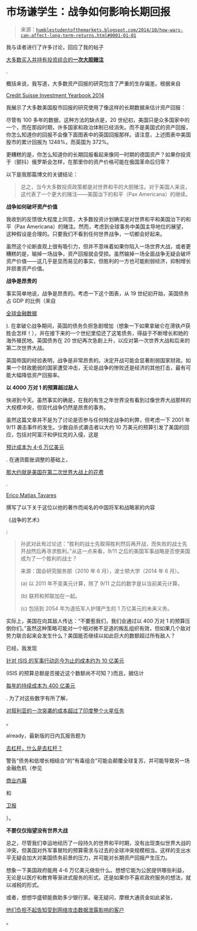<!--yml

分类：未分类

日期：2024-05-18 03:31:27

-->

# 市场谦学生：战争如何影响长期回报

> 来源：[`humblestudentofthemarkets.blogspot.com/2014/10/how-wars-can-affect-long-term-returns.html#0001-01-01`](https://humblestudentofthemarkets.blogspot.com/2014/10/how-wars-can-affect-long-term-returns.html#0001-01-01)

我与读者进行了许多讨论，回应了我的帖子

[大多数买入并持有投资组合的**一次大胆赌注**](http://humblestudentofthemarkets.blogspot.com/2014/09/the-one-big-bet-made-by-most-buy-and.html)

.

概括来说，我写道，大多数资产回报的研究包含了严重的生存偏差。根据来自

[ Credit Suisse Investment Yearbook 2014](https://publications.credit-suisse.com/tasks/render/file/?fileID=0E0A3525-EA60-2750-71CE20B5D14A7818)

我展示了大多数美国股市回报的研究使用了像这样的长期数据来估计资产回报：

尽管有 100 多年的数据，这种方法的缺点是，20 世纪初，美国只是众多国家中的一个，而在那段时期，许多国家和政治体制已经消失。而不是美国式的资产回报，你怎么知道你的回报不会像下面图表中的英国回报那样。请注意，上述图表中美国股市的累计回报为 1248%，而英国为 372%。

更糟糕的是，你怎么知道你的长期回报看起来像同一时期的德国资产？如果你投资于（颤抖）俄罗斯会怎样，在那里你的资产价格可能在俄国革命后归零？

以下是我那篇博文的关键结论：

> 总之，当今大多数投资政策都是对世界和平的大胆赌注。对于美国人来说，这代表了一个更大的赌注——美国治下的和平（Pax Americana）的继续。

**战争如何破坏资产价值**

我收到的反馈很大程度上同意，大多数投资计划确实是对世界和平和美国治下的和平（Pax Americana）的赌注。然而，考虑到全球事务中美国主导地位的展望，这种假设是合理的。只要我们不看到任何世界战争，一切都会好起来。

虽然这个论断直观上很有吸引力，但并不意味着如果你陷入一场世界大战，或者更糟糕的是，输掉一场战争，资产回报就会受损。虽然输掉一场全面战争无疑会破坏资产价值——这几乎是显而易见的事实，但胜利的一方也可能削弱经济，抑制增长并损害资产价值。

**战争是昂贵的**

事实简单地说，战争是昂贵的。考虑一下这个图表，从 19 世纪初开始，英国债务占 GDP 的比例（来自

[全球金融数据](https://www.globalfinancialdata.com/news/articles/government_debt.pdf)

). 在拿破仑战争期间，英国的债务负担急剧增加（想象一下如果拿破仑在滑铁卢获胜会怎样！），并在接下来的一个世纪里偿还了这笔债务，得益于不断增长和她的海外殖民地。英国债务在 20 世纪再次急剧上升，以应对第一次世界大战和后来的第二次世界大战。

英国帝国的经验表明，战争是非常昂贵的。决定开战可能会显著削弱国家财政。如果一个财政脆弱的国家遭受冲击，无论是战争的惨败还是经济的其他打击，最有可能大幅降低资产回报率。

**以 4000 万对 1 的预算超过敌人**

快进到今天。虽然事实的确是，在我的有生之年世界没有看到过像世界大战那样的大规模冲突，但现代战争仍然是昂贵的事务。

虽然这篇文章并不是为了讨论是否参与任何特定战争的利弊，但考虑一下 2001 年 9/11 袭击事件的发生。少数自杀式袭击者以大约 10 万美元的预算引发了美国的回应，包括对阿富汗和伊拉克的入侵，这是

[预计成本为 4-6 万亿美元](http://www.washingtonpost.com/world/national-security/study-iraq-afghan-war-costs-to-top-4-trillion/2013/03/28/b82a5dce-97ed-11e2-814b-063623d80a60_story.html)

. 在通货膨胀调整的基础上，

[那大约就是美国在第二次世界大战上的花费](http://fas.org/sgp/crs/natsec/RS22926.pdf)

.

[Erico Matias Tavares](https://www.linkedin.com/pulse/article/20141004105312-1088431-sun-tzu-and-the-cost-of-war)

撰写了以下关于这位以他的著作而闻名的中国将军和战略家的内容

《战争的艺术》

:

> 孙武对此有过论述：“胜利的战士先取得胜利然后再开战，而失败的战士先开战然后再寻求胜利。”从这一点来看，9/11 之后的美国军事战略是否使美国成为了一个胜利的战士？
> 
> 来源：国会研究服务部（2010 年 6 月），波士顿大学（2014 年 6 月）。
> 
> (a) 以 2011 年不变美元计算，除了 9/11 之后的数字是以当前美元计算。
> 
> (b) 联邦和邦联加在一起。
> 
> (c) 包括到 2054 年为退伍军人护理产生的 1 万亿美元的未来义务。

实际上，美国在向其敌人传达：“不要惹我们，我们会通过以 400 万对 1 的预算压倒你们。”虽然这种策略可能对一个相对微不足道的叛乱组织有效，但如果几个敌对势力联合起来会发生什么？美国能否继续以如此巨大的数额超过所有敌人？

已经，我发现

[针对 ISIS 的军事行动迄今为止的成本约为 10 亿美元](http://www.cnbc.com/id/102048539)

(ISIS 的预算总额是否接近这个数额尚不可知？)而且，据估计

[每年的持续成本为 400 亿美元](http://www.cnbc.com/id/102077365)

. 为了对这些数字有所了解，

[对叙利亚的一次突袭的成本超过了印度整个火星任务](http://www.thedailybeast.com/articles/2014/09/24/first-u-s-stealth-jet-attack-on-syria-cost-79-million.html?via=desktop&source=twitter)

。

already，最新版的日内瓦报告题为

[去杠杆，什么是去杠杆？](http://www.cepr.org/active/publications/books_reports/viewreport.php?cvno=P257)

警告“债务和低增长相结合”的“有毒组合”可能会颠覆全球复苏，并可能导致另一场金融危机（参见

[商业内幕](http://www.businessinsider.com/geneva-report-2014-2014-9)

和

[卫报](http://www.theguardian.com/business/2014/sep/29/record-world-debt-financial-crisis-eurozone-geneva-report)

）。

**不要仅仅指望没有世界大战**

总之，尽管我们幸运地经历了一段持久的世界和平时期，没有出现类似世界大战的冲突，但美国对外军事冒险的预算需求与过去的全球冲突规模相当。这样的支出水平无疑会加大对美国债务前景的压力，并可能对长期资产回报产生压力。

想象一下美国政府能用 4-6 万亿美元做些什么。想想它能为公民提供哪些利益，无论是以医疗和教育等渐进式服务的形式，还是如果你不喜欢政府服务的想法，就以减税的形式。

或者，想想华盛顿能救助多少银行家。毫无疑问，摩根大通资金如此紧张，

[他们负担不起告知受到网络攻击数据泄露影响的客户](http://www.marketwatch.com/story/jp-morgan-doesnt-plan-to-inform-victims-of-cyber-attack-2014-10-04)

。
